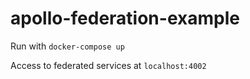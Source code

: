 # apollo-federation-example

Run with `docker-compose up`

Access to federated services at `localhost:4002`